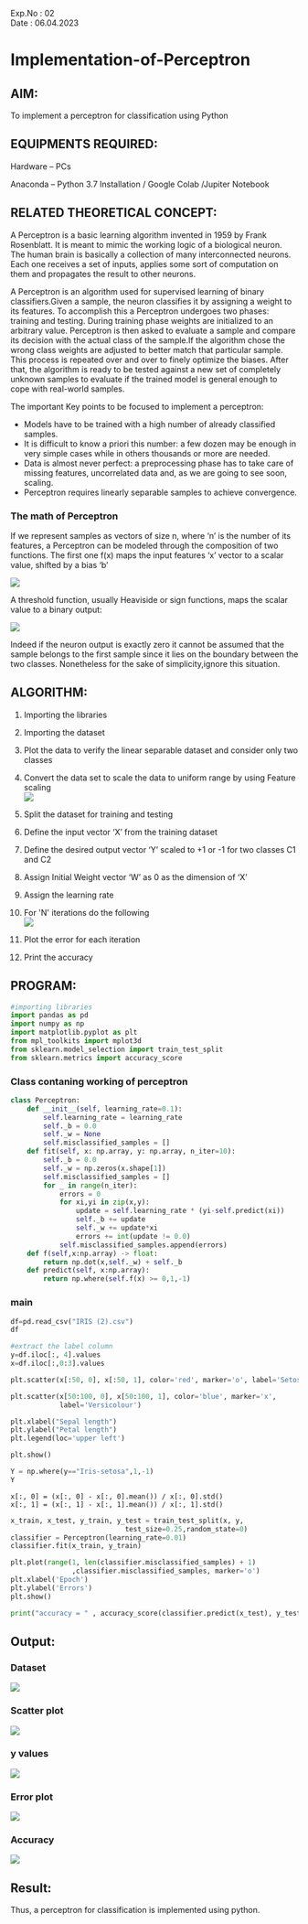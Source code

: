 Exp.No : 02 
&emsp;
&emsp;
&emsp;
&emsp;
&emsp;
&emsp;
&emsp;
&emsp;
&emsp;
&emsp;
&emsp;
&emsp;
&emsp;
&emsp;
&emsp;
&emsp;
&emsp;
&emsp;
&emsp;
&emsp;
&emsp;
&emsp;
Date : 06.04.2023
<br>

# Implementation-of-Perceptron
## AIM:

To implement a perceptron for classification using Python

## EQUIPMENTS REQUIRED:
Hardware – PCs

Anaconda – Python 3.7 Installation / Google Colab /Jupiter Notebook

## RELATED THEORETICAL CONCEPT:
A Perceptron is a basic learning algorithm invented in 1959 by Frank Rosenblatt. It is meant to mimic the working logic of a biological neuron. The human brain is basically a collection of many interconnected neurons. Each one receives a set of inputs, applies some sort of computation on them and propagates the result to other neurons.

A Perceptron is an algorithm used for supervised learning of binary classifiers.Given a sample, the neuron classifies it by assigning a weight to its features. To accomplish this a Perceptron undergoes two phases: training and testing. During training phase weights are initialized to an arbitrary value. Perceptron is then asked to evaluate a sample and compare its decision with the actual class of the sample.If the algorithm chose the wrong class weights are adjusted to better match that particular sample. This process is repeated over and over to finely optimize the biases. After that, the algorithm is ready to be tested against a new set of completely unknown samples to evaluate if the trained model is general enough to cope with real-world samples.

The important Key points to be focused to implement a perceptron:
- Models have to be trained with a high number of already classified samples. 
- It is difficult to know a priori this number: a few dozen may be enough in very simple cases while in others thousands or more are needed.
- Data is almost never perfect: a preprocessing phase has to take care of missing features, uncorrelated data and, as we are going to see soon, scaling.
- Perceptron requires linearly separable samples to achieve convergence.

### The math of Perceptron
If we represent samples as vectors of size n, where ‘n’ is the number of its features, a Perceptron can be modeled through the composition of two functions. The first one 
f(x) maps the input features  ‘x’  vector to a scalar value, shifted by a bias ‘b’

![](formula2.png)

A threshold function, usually Heaviside or sign functions, maps the scalar value to a binary output:

![](formula1.png)

Indeed if the neuron output is exactly zero it cannot be assumed that the sample belongs to the first sample since it lies on the boundary between the two classes. Nonetheless for the sake of simplicity,ignore this situation.


## ALGORITHM:
1. Importing the libraries
2. Importing the dataset
3. Plot the data to verify the linear separable dataset and consider only two classes
4. Convert the data set to scale the data to uniform range by using Feature scaling                                      
![](formula3.png)

5. Split the dataset for training and testing
6. Define the input vector ‘X’ from the training dataset
7. Define the desired output vector ‘Y’ scaled to +1 or -1 for two classes C1 and C2
8. Assign Initial Weight vector ‘W’ as 0 as the dimension of ‘X’
9. Assign the learning rate
10. For 'N' iterations do the following                                                                                                                                
![](formula4.png)

11. Plot the error for each iteration 
12. Print the accuracy

## PROGRAM:
```python
#importing libraries
import pandas as pd
import numpy as np
import matplotlib.pyplot as plt
from mpl_toolkits import mplot3d
from sklearn.model_selection import train_test_split
from sklearn.metrics import accuracy_score
```
### Class contaning working of perceptron
```python
class Perceptron:
    def __init__(self, learning_rate=0.1):
        self.learning_rate = learning_rate
        self._b = 0.0
        self._w = None
        self.misclassified_samples = []
    def fit(self, x: np.array, y: np.array, n_iter=10):
        self._b = 0.0
        self._w = np.zeros(x.shape[1])
        self.misclassified_samples = []
        for _ in range(n_iter):
            errors = 0
            for xi,yi in zip(x,y):
                update = self.learning_rate * (yi-self.predict(xi))
                self._b += update
                self._w += update*xi
                errors += int(update != 0.0)
            self.misclassified_samples.append(errors)
    def f(self,x:np.array) -> float:
        return np.dot(x,self._w) + self._b
    def predict(self, x:np.array):
        return np.where(self.f(x) >= 0,1,-1) 
```
### main 
```python
df=pd.read_csv("IRIS (2).csv")
df
```
```python
#extract the label column
y=df.iloc[:, 4].values
x=df.iloc[:,0:3].values
```
```python
plt.scatter(x[:50, 0], x[:50, 1], color='red', marker='o', label='Setosa')

plt.scatter(x[50:100, 0], x[50:100, 1], color='blue', marker='x',
            label='Versicolour')

plt.xlabel("Sepal length")
plt.ylabel("Petal length")
plt.legend(loc='upper left')

plt.show()
```
```python
Y = np.where(y=="Iris-setosa",1,-1)
Y
```
```pyhton
x[:, 0] = (x[:, 0] - x[:, 0].mean()) / x[:, 0].std()
x[:, 1] = (x[:, 1] - x[:, 1].mean()) / x[:, 1].std()
```
```python
x_train, x_test, y_train, y_test = train_test_split(x, y, 
                            test_size=0.25,random_state=0)
classifier = Perceptron(learning_rate=0.01)
classifier.fit(x_train, y_train)
```
```python
plt.plot(range(1, len(classifier.misclassified_samples) + 1)
               ,classifier.misclassified_samples, marker='o')
plt.xlabel('Epoch')
plt.ylabel('Errors')
plt.show()

print("accuracy = " , accuracy_score(classifier.predict(x_test), y_test)*100)
```
## Output:
### Dataset 
![](1.PNG)
### Scatter plot
![](2.png)
### y values
![](3.PNG) 
### Error plot
![](4.png)
### Accuracy
![](5.PNG)

## Result:
Thus, a perceptron for classification is implemented using python.
